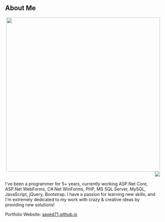 ## About Me
<p>
  <img align="right" width="500" src="https://camo.githubusercontent.com/fa73289736064aba480d0708da37d7aa183a8c3e2bcc2f58c54285a3bbbeecc1/68747470733a2f2f7777772e61616c7068612e6e65742f77702d636f6e74656e742f75706c6f6164732f323032302f31322f66756c6c2d737461636b2d646576656c6f706d656e742e676966" />
<img align="right" src="https://readme-typing-svg.herokuapp.com/?lines=Sincere%20and%20%20Reliable%20Full-Stack%20Web%20Developer;5+%2B%20years%20of%20hands-on%20experience;Perfect%20Client-Oriented%20Guy&center=true&width=500&height=45"/>

&nbsp;&nbsp;

I've been a programmer for 5+ years, currently working ASP.Net Core, ASP.Net WebForms, C#.Net WinForms, PHP, MS SQL Server, MySQL, JavaScript, jQuery, Bootstrap. I have a passion for learning new skills, and I'm extremely dedicated to my work with crazy & creative ideas by providing new solutions!
</p>
<p>Portfolio Website: <a href="https://sayed71.github.io">sayed71.github.io</a></p>
